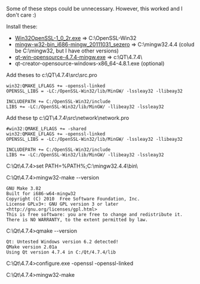 Some of these steps could be unnecessary. However, this worked and I don't care :)

Install these:
* [Win32OpenSSL-1_0_2r.exe](https://slproweb.com/download/Win32OpenSSL-1_0_2r.exe) 				=>	 C:\OpenSSL-Win32
* [mingw-w32-bin_i686-mingw_20111031_sezero](https://master.dl.sourceforge.net/project/mingw-w64/Toolchains%20targetting%20Win64/Personal%20Builds/sezero_4.4_20111031/mingw-w64-bin_i686-mingw_20111031_sezero.zip)  	=>   C:\mingw32.4.4 (colud be C:\mingw32, but I have other versions)
* [qt-win-opensource-4.7.4-mingw.exe](http://mirrors-wan.geekpie.club/qtproject/archive/qt/4.7/qt-win-opensource-4.7.4-mingw.exe)  	=>   c:\QT\4.7.4\
* qt-creator-opensource-windows-x86_64-4.8.1.exe (optional)

Add theses to  c:\QT\4.7.4\src\src.pro
```
win32:QMAKE_LFLAGS += -openssl-linked
OPENSSL_LIBS = -LC:/OpenSSL-Win32/lib/MinGW/ -lssleay32 -llibeay32

INCLUDEPATH += C:/OpenSSL-Win32/include
LIBS += -LC:/OpenSSL-Win32/lib/MinGW/ -llibeay32 -lssleay32
```



Add these tp c:\QT\4.7.4\src\network\network.pro
```
#win32:QMAKE_LFLAGS += -shared
win32:QMAKE_LFLAGS += -openssl-linked
OPENSSL_LIBS = -LC:/OpenSSL-Win32/lib/MinGW/ -lssleay32 -llibeay32

INCLUDEPATH += C:/OpenSSL-Win32/include
LIBS += -LC:/OpenSSL-Win32/lib/MinGW/ -llibeay32 -lssleay32
```


C:\Qt\4.7.4>set PATH=%PATH%;C:\mingw32.4.4\bin\


C:\Qt\4.7.4>mingw32-make --version
```
GNU Make 3.82
Built for i686-w64-mingw32
Copyright (C) 2010  Free Software Foundation, Inc.
License GPLv3+: GNU GPL version 3 or later <http://gnu.org/licenses/gpl.html>
This is free software: you are free to change and redistribute it.
There is NO WARRANTY, to the extent permitted by law.
```

C:\Qt\4.7.4>qmake --version
```
Qt: Untested Windows version 6.2 detected!
QMake version 2.01a
Using Qt version 4.7.4 in C:/Qt/4.7.4/lib
```

C:\Qt\4.7.4>configure.exe  -openssl -openssl-linked


C:\Qt\4.7.4>mingw32-make
